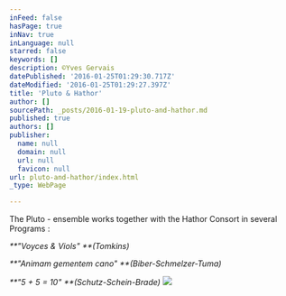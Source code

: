 ```yaml
---
inFeed: false
hasPage: true
inNav: true
inLanguage: null
starred: false
keywords: []
description: ©Yves Gervais
datePublished: '2016-01-25T01:29:30.717Z'
dateModified: '2016-01-25T01:29:27.397Z'
title: 'Pluto & Hathor'
author: []
sourcePath: _posts/2016-01-19-pluto-and-hathor.md
published: true
authors: []
publisher:
  name: null
  domain: null
  url: null
  favicon: null
url: pluto-and-hathor/index.html
_type: WebPage

---
```

The Pluto - ensemble works together with the Hathor Consort in several Programs :

_**"Voyces & Viols"    **(Tomkins)_

_**"Animam gementem cano"    **(Biber-Schmelzer-Tuma)_

_**"5 + 5 = 10"    **(Schutz-Schein-Brade)_
![](https://s3-us-west-2.amazonaws.com/the-grid-img/p/2f3b3064a97ec1b68bf9b43f8f71c7297c324c4f.jpg)